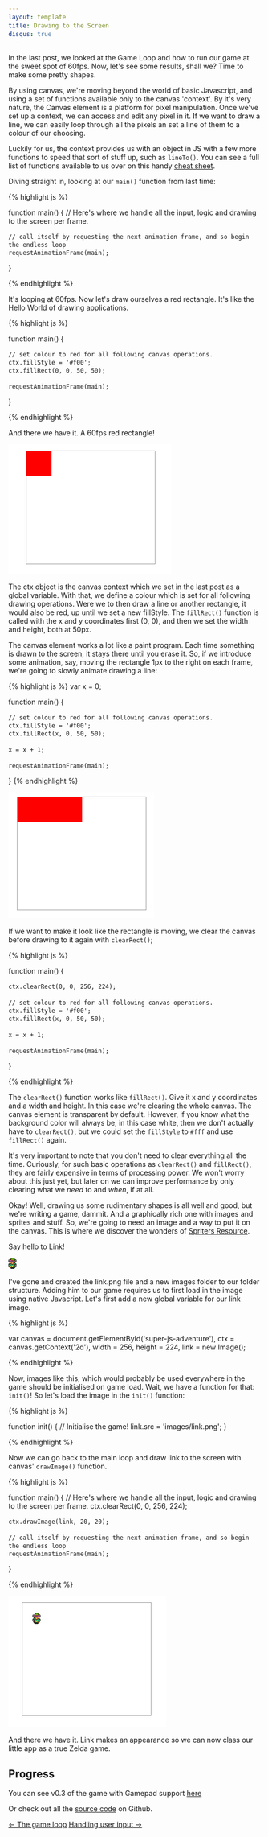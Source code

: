 ```yaml
---
layout: template
title: Drawing to the Screen
disqus: true
---
```


In the last post, we looked at the Game Loop and how to run our game at the sweet spot of 60fps. Now, let's see some results, shall we? Time to make some pretty shapes.

By using canvas, we're moving beyond the world of basic Javascript, and using a set of functions available only to the canvas 'context'. By it's very nature, the Canvas element is a platform for pixel manipulation. Once we've set up a context, we can access and edit any pixel in it. If we want to draw a line, we can easily loop through all the pixels an set a line of them to a colour of our choosing.

Luckily for us, the context provides us with an object in JS with a few more functions to speed that sort of stuff up, such as `lineTo()`. You can see a full list of functions available to us over on this handy [cheat sheet](http://www.nihilogic.dk/labs/canvas_sheet/HTML5_Canvas_Cheat_Sheet.png).

Diving straight in, looking at our `main()` function from last time:

{% highlight js %}

function main() {
    // Here's where we handle all the input, logic and drawing to the screen per frame.

    // call itself by requesting the next animation frame, and so begin the endless loop
    requestAnimationFrame(main);
}

{% endhighlight %}

It's looping at 60fps. Now let's draw ourselves a red rectangle. It's like the Hello World of drawing applications.

{% highlight js %}

function main() {
    
    // set colour to red for all following canvas operations.
    ctx.fillStyle = '#f00';
    ctx.fillRect(0, 0, 50, 50);

    requestAnimationFrame(main);
}

{% endhighlight %}

And there we have it. A 60fps red rectangle!

![Red Rectangle](/assets/img/articles/2-red-rectangle.png)

The ctx object is the canvas context which we set in the last post as a global variable. With that, we define a colour which is set for all following drawing operations. Were we to then draw a line or another rectangle, it would also be red, up until we set a new fillStyle. The `fillRect()` function is called with the x and y coordinates first (0, 0), and then we set the width and height, both at 50px.

The canvas element works a lot like a paint program. Each time something is drawn to the screen, it stays there until you erase it. So, if we introduce some animation, say, moving the rectangle 1px to the right on each frame, we're going to slowly animate drawing a line:

{% highlight js %}
var x = 0;

function main() {
    
    // set colour to red for all following canvas operations.
    ctx.fillStyle = '#f00';
    ctx.fillRect(x, 0, 50, 50);

    x = x + 1;

    requestAnimationFrame(main);
}
{% endhighlight %}

![Animated Rectangle](/assets/img/articles/2-animated-rectangle.png)

If we want to make it look like the rectangle is moving, we clear the canvas before drawing to it again with `clearRect()`;

{% highlight js %}

function main() {

    ctx.clearRect(0, 0, 256, 224);
    
    // set colour to red for all following canvas operations.
    ctx.fillStyle = '#f00';
    ctx.fillRect(x, 0, 50, 50);

    x = x + 1;

    requestAnimationFrame(main);
}

{% endhighlight %}


The `clearRect()` function works like `fillRect()`. Give it x and y coordinates and a width and height. In this case we're clearing the whole canvas. The canvas element is transparent by default. However, if you know what the background color will always be, in this case white, then we don't actually have to `clearRect()`, but we could set the `fillStyle` to `#fff` and use `fillRect()` again.

It's very important to note that you don't need to clear everything all the time. Curiously, for such basic operations as `clearRect()` and `fillRect()`, they are fairly expensive in terms of processing power. We won't worry about this just yet, but later on we can improve performance by only clearing what we _need_ to and _when_, if at all.

Okay! Well, drawing us some rudimentary shapes is all well and good, but we're writing a game, dammit. And a graphically rich one with images and sprites and stuff. So, we're going to need an image and a way to put it on the canvas. This is where we discover the wonders of [Spriters Resource](http://www.spriters-resource.com/snes/zeldalinkpast).

Say hello to Link!

![Red Rectangle](/assets/img/articles/2-link.png)

I've gone and created the link.png file and a new images folder to our folder structure. Adding him to our game requires us to first load in the image using native Javacript. Let's first add a new global variable for our link image.

{% highlight js %}

var canvas  = document.getElementById('super-js-adventure'),
    ctx     = canvas.getContext('2d'),
    width   = 256,
    height  = 224,
    link    = new Image();

{% endhighlight %}

Now, images like this, which would probably be used everywhere in the game should be initialised on game load. Wait, we have a function for that: `init()`! So let's load the image in the `init()` function:

{% highlight js %}

function init() {
    // Initialise the game!
    link.src = 'images/link.png';
}

{% endhighlight %}

Now we can go back to the main loop and draw link to the screen with canvas' `drawImage()` function.

{% highlight js %}

function main() {
    // Here's where we handle all the input, logic and drawing to the screen per frame.
    ctx.clearRect(0, 0, 256, 224);

    ctx.drawImage(link, 20, 20);

    // call itself by requesting the next animation frame, and so begin the endless loop
    requestAnimationFrame(main);
}

{% endhighlight %}

![Red Rectangle](/assets/img/articles/2-link-in-game.png)

And there we have it. Link makes an appearance so we can now class our little app as a true Zelda game.

## Progress

You can see v0.3 of the game with Gamepad support [here](/experiments/super-js-adventure/0.3/)

Or check out all the [source code](http://github.com/gablaxian/super-js-adventure) on Github.

<div class="pagination clearfix">
    <a class="left" href="/articles/creating-a-game-with-javascript/the-game-loop.html">&larr; The game loop</a>
    <a class="right" href="/articles/creating-a-game-with-javascript/handling-user-input.html">Handling user input &rarr;</a>
</div>
